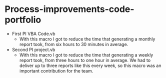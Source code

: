 # Process-improvements-code-portfolio

- First PI VBA Code.vb
  - With this macro I got to reduce the time that generating a monthly report took, from six hours to 30 minutes in average.
- Second PI project.vb
  - With this macro I got to reduce the time that generating a weekly report took, from three hours to one hour in average. We had to deliver up to three reports like this every week, so this macro was an important contribution for the team.
